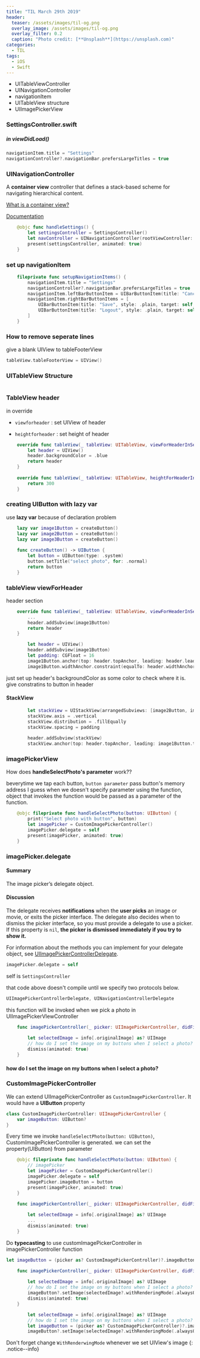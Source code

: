 ```yaml
---
title: "TIL March 29th 2019"
header:
  teaser: /assets/images/til-og.png
  overlay_image: /assets/images/til-og.png
  overlay_filter: 0.2
  caption: "Photo credit: [**Unsplash**](https://unsplash.com)"
categories:
  - TIL
tags:
  - iOS
  - Swift
---
```




- UITableViewController
- UINavigationController
- navigationItem
- UITableView structure
- UIImagePickerView



### SettingsController.swift

##### in viewDidLoad()

```swift
navigationItem.title = "Settings"
navigationController?.navigationBar.prefersLargeTitles = true
```



### UINavigationController

A **container view** controller that defines a stack-based scheme for navigating hierarchical content.

[What is a container view?](https://medium.com/@jang.wangsu/swift-containerview-%EC%97%90-%EB%8C%80%ED%95%98%EC%97%AC-ee2ed07ec4e8)

[Documentation](https://developer.apple.com/documentation/uikit/uinavigationcontroller)

```swift
    @objc func handleSettings() {
        let settingsController = SettingsController()
        let navController = UINavigationController(rootViewController: settingsController)
        present(settingsController, animated: true)
    }
```



### set up navigationItem

```swift
    fileprivate func setupNavigationItems() {
        navigationItem.title = "Settings"
        navigationController?.navigationBar.prefersLargeTitles = true
        navigationItem.leftBarButtonItem = UIBarButtonItem(title: "Cancel", style: .plain, target: self, action: #selector(handleCancel))
        navigationItem.rightBarButtonItems = [
            UIBarButtonItem(title: "Save", style: .plain, target: self, action: #selector(handleCancel)),
            UIBarButtonItem(title: "Logout", style: .plain, target: self, action: #selector(handleCancel))
        ]
    }
```



### How to remove seperate lines

give a blank UIView to tableFooterView

```swift
tableView.tableFooterView = UIView()
```



### UITableView Structure

<img src="/assets/images/til-mar-29-1.png" alt="">



### TableView header

in override

- `viewforheader` : set UIView of header

- `heightforheader` : set height of header

```swift
    override func tableView(_ tableView: UITableView, viewForHeaderInSection section: Int) -> UIView? {
        let header = UIView()
        header.backgroundColor = .blue
        return header
    }
    
    override func tableView(_ tableView: UITableView, heightForHeaderInSection section: Int) -> CGFloat {
        return 300
    }
```



### creating UIButton with lazy var

use **lazy var** because of declaration problem

```swift
    lazy var image1Button = createButton()
    lazy var image2Button = createButton()
    lazy var image3Button = createButton()
    
    func createButton() -> UIButton {
        let button = UIButton(type: .system)
        button.setTitle("select photo", for: .normal)
        return button
    }
```



### tableView viewForHeader

header section

```swift
    override func tableView(_ tableView: UITableView, viewForHeaderInSection section: Int) -> UIView? {
        ...
        header.addSubview(image1Button)
        return header
    }
```



```swift
        let header = UIView()
        header.addSubview(image1Button)
        let padding: CGFloat = 16
        image1Button.anchor(top: header.topAnchor, leading: header.leadingAnchor, bottom: header.bottomAnchor, trailing: nil, padding: UIEdgeInsets.init(top: padding, left: padding, bottom: padding, right: 0))
        image1Button.widthAnchor.constraint(equalTo: header.widthAnchor, multiplier: 0.45).isActive = true
```

just set up header's backgroundColor as some color to check where it is.
give constratins to button in header



#### StackView

```swift
        let stackView = UIStackView(arrangedSubviews: [image2Button, image3Button])
        stackView.axis = .vertical
        stackView.distribution = .fillEqually
        stackView.spacing = padding
        
        header.addSubview(stackView)
        stackView.anchor(top: header.topAnchor, leading: image1Button.trailingAnchor, bottom: header.bottomAnchor, trailing: header.trailingAnchor, padding: .init(top: padding, left: padding, bottom: padding, right: padding))
```



### imagePickerView

How does **handleSelectPhoto's parameter** work??

beverytime we tap each button, `button parameter` pass button's memory address
I guess when we doesn't specify parameter using the function, object that invokes the function would be passed as a parameter of the function.

```swift
    @objc fileprivate func handleSelectPhoto(button: UIButton) {
        print("Select photo with button", button)
        let imagePicker = CustomImagePickerController()
        imagePicker.delegate = self
        present(imagePicker, animated: true)
    }
```



### imagePicker.delegate

#### Summary

The image picker’s delegate object.

#### Discussion

The delegate receives **notifications** when the **user picks** an image or movie, or exits the picker interface. The delegate also decides when to dismiss the picker interface, so you must provide a delegate to use a picker. If this property is `nil`, **the picker is dismissed immediately if you try to show it.**

For information about the methods you can implement for your delegate object, see [UIImagePickerControllerDelegate](apple-reference-documentation://hs4c4RTKv5).

```swift
imagePicker.delegate = self
```

self is `SettingsController`



that code above doesn't compile until we specify two protocols below.

```swift
UIImagePickerControllerDelegate, UINavigationControllerDelegate
```



this function will be invoked when we pick a photo in UIImagePickerVIewController

```swift
    func imagePickerController(_ picker: UIImagePickerController, didFinishPickingMediaWithInfo info: [UIImagePickerController.InfoKey : Any]) {
        
        let selectedImage = info[.originalImage] as? UIImage
        // how do I set the image on my buttons when I select a photo?
        dismiss(animated: true)
    }
```

#### how do I set the image on my buttons when I select a photo?



### CustomImagePickerController

We can extend UIImagePickerController as `CustomImagePickerController`. It would have a **UIButton** property

```swift
class CustomImagePickerController: UIImagePickerController {
    var imageButton: UIButton?
}
```



Every time we invoke `handleSelectPhoto(button: UIButton)`, CustomImagePickerController is generated.
we can set the property(UIButton) from parameter

```swift
    @objc fileprivate func handleSelectPhoto(button: UIButton) {
        // imagePicker
        let imagePicker = CustomImagePickerController()
        imagePicker.delegate = self
        imagePicker.imageButton = button
        present(imagePicker, animated: true)
    }
```



```swift
    func imagePickerController(_ picker: UIImagePickerController, didFinishPickingMediaWithInfo info: [UIImagePickerController.InfoKey : Any]) {
        
        let selectedImage = info[.originalImage] as? UIImage
        ...
        dismiss(animated: true)
    }
```



Do **typecasting** to use customImagePickerController in imagePickerController function

```swift
let imageButton = (picker as? CustomImagePickerController)?.imageButton
```



```swift
    func imagePickerController(_ picker: UIImagePickerController, didFinishPickingMediaWithInfo info: [UIImagePickerController.InfoKey : Any]) {
        
        let selectedImage = info[.originalImage] as? UIImage
        // how do I set the image on my buttons when I select a photo?
        imageButton?.setImage(selectedImage?.withRenderingMode(.alwaysOriginal), for: .normal)
        dismiss(animated: true)
    }
```



```swift
        let selectedImage = info[.originalImage] as? UIImage
        // how do I set the image on my buttons when I select a photo?
        let imageButton = (picker as? CustomImagePickerController)?.imageButton
        imageButton?.setImage(selectedImage?.withRenderingMode(.alwaysOriginal), for: .normal)
```

Don't forget change `WithRenderwingMode` whenever we set UIView's image
{: .notice--info}